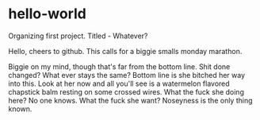 # hello-world
Organizing first project. Titled - Whatever?

Hello, cheers to github. This calls for a biggie smalls monday marathon. 

Biggie on my mind, though that's far from the bottom line. Shit done changed? What ever stays the same? 
Bottom line is she bitched her way into this. Look at her now and all you'll see is a watermelon flavored chapstick balm resting on some crossed wires. What the fuck she doing here? No one knows. What the fuck she want? Noseyness is the only thing known. 
